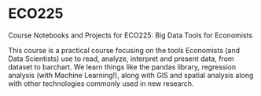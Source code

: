 # ECO225
Course Notebooks and Projects for ECO225: Big Data Tools for Economists

This course is a practical course focusing on the tools Economists (and Data Scientists) 
use to read, analyze, interpret and present data, from dataset to barchart. We learn
things like the pandas library, regression analysis (with Machine Learning!), along with 
GIS and spatial analysis along with other technologies commonly used in new research. 
